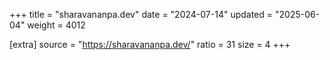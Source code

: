 +++
title = "sharavananpa.dev"
date = "2024-07-14"
updated = "2025-06-04"
weight = 4012

[extra]
source = "https://sharavananpa.dev/"
ratio = 31
size = 4
+++
